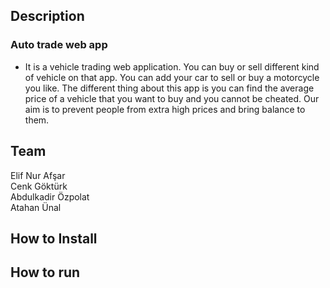 ## Description
   ###  Auto trade web app
 - It is a vehicle trading web application. You can buy or sell different kind of vehicle on that app. You can add your car to sell or buy a motorcycle you like. The different thing about this app is you can find the average price of a vehicle that you want to buy and you cannot be cheated. Our aim is to prevent people from extra high prices and bring balance to them.

## Team
Elif Nur Afşar <br>
Cenk Göktürk <br>
Abdulkadir Özpolat <br>
Atahan Ünal
## How to Install


## How to run
